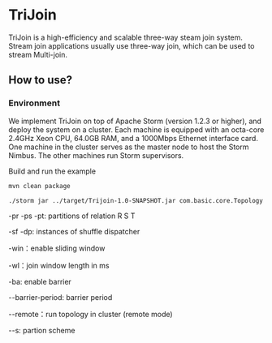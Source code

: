 # TriJoin

TriJoin is a high-efficiency and scalable three-way steam join system. Stream join applications usually use three-way join, which can be used to stream Multi-join.
## How to use?

### Environment

We implement TriJoin on top of Apache Storm (version 1.2.3 or higher), and deploy the system on a cluster. Each machine is equipped with an octa-core 2.4GHz Xeon CPU, 64.0GB RAM, and a 1000Mbps Ethernet interface card. One machine in the cluster serves as the master node to host the Storm Nimbus. The other machines run Storm supervisors.

Build and run the example

```txt
mvn clean package

./storm jar ../target/Trijoin-1.0-SNAPSHOT.jar com.basic.core.Topology -n 90 -pr 45 -ps 45 -pt 45 -sf 8 -dp 8 -win -wl 2000 --remote --s random
```

-pr -ps  -pt: partitions of relation R S T

-sf -dp: instances of shuffle dispatcher

-win：enable sliding window

-wl：join window length in ms  

-ba: enable barrier  

--barrier-period: barrier period

--remote：run topology in cluster (remote mode)

--s: partion scheme

